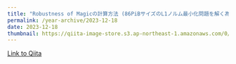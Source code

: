 ```yaml
---
title: "Robustness of Magicの計算方法 (86PiBサイズのL1ノルム最小化問題を解く為には)"
permalink: /year-archive/2023-12-18
date: 2023-12-18
thumbnail: https://qiita-image-store.s3.ap-northeast-1.amazonaws.com/0/905155/e3cf3348-566d-a705-8ee8-ec7c360b6e95.png
---
```


[Link to Qiita](https://qiita.com/hari64/items/2cb676862149802add11)
